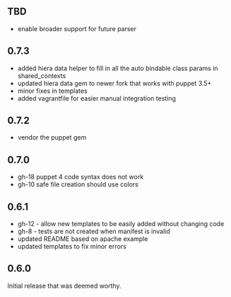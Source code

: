 ## TBD
 * enable broader support for future parser

## 0.7.3
 * added hiera data helper to fill in all the auto bindable class params in shared_contexts
 * updated hiera data gem to newer fork that works with puppet 3.5+
 * minor fixes in templates
 * added vagrantfile for easier manual integration testing

## 0.7.2
 * vendor the puppet gem
    
## 0.7.0
 * gh-18 puppet 4 code syntax does not work
 * gh-10 safe file creation should use colors

## 0.6.1
 * gh-12 - allow new templates to be easily added without changing code
 * gh-8 - tests are not created when manifest is invalid 
 * updated README based on apache example
 * updated templates to fix minor errors

## 0.6.0
Initial release that was deemed worthy.



